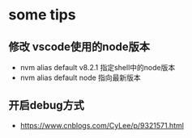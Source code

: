 # some tips

## 修改 vscode使用的node版本

* nvm alias default v8.2.1 指定shell中的node版本
* nvm alias default node 指向最新版本

## 开启debug方式
* https://www.cnblogs.com/CyLee/p/9321571.html
